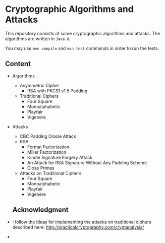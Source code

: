 # Cryptographic Algorithms and Attacks

This repository consists of some cryptographic algorithms and attacks.
The algorithms are written in ``Java 8``.

You may use ``mvn compile`` and ``mvn test`` commands in order to run the tests.

## Content

- Algorithms
    - Asymmetric Cipher
        - RSA with PKCS1 v1.5 Padding
    - Traditional Ciphers
        - Four Square
        - Monoalphabetic
        - Playfair
        - Vigenere


- Attacks
    - CBC Padding Oracle Attack
    - RSA
        - Fermat Factorization
        - Miller Factorization
        - Kindle Signature Forgery Attack
        - An Attack for RSA Signature Without Any Padding Scheme
        - Close Primes
    - Attacks on Traditional Ciphers
        - Four Square
        - Monoalphabetic
        - Playfair
        - Vigenere
    
  ## Acknowledgment
- I follow the ideas for implementing the attacks on traditional ciphers described here: http://practicalcryptography.com/cryptanalysis/
- 